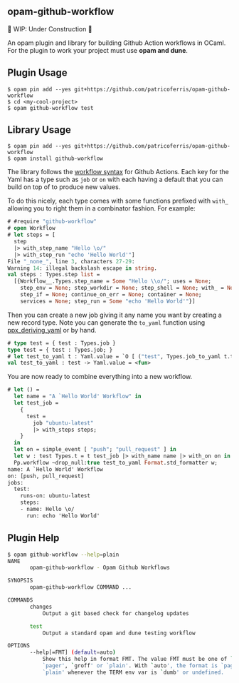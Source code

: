 opam-github-workflow
--------------------

🚧 WIP: Under Construction 🚧

An opam plugin and library for building Github Action workflows in OCaml. For the plugin to work your project must use **opam and dune**.

## Plugin Usage 

```
$ opam pin add --yes git+https://github.com/patricoferris/opam-github-workflow
$ cd <my-cool-project>
$ opam github-workflow test
```

## Library Usage 

```
$ opam pin add --yes git+https://github.com/patricoferris/opam-github-workflow
$ opam install github-workflow
```

The library follows the [workflow syntax](https://docs.github.com/en/free-pro-team@latest/actions/reference/workflow-syntax-for-github-actions) for Github Actions. Each key for the Yaml has a type such as `job` or `on` with each having a default that you can build on top of to produce new values. 

To do this nicely, each type comes with some functions prefixed with `with_` allowing you to right them in a combinator fashion. For example: 

```ocaml env=example
# #require "github-workflow"
# open Workflow
# let steps = [ 
  step
  |> with_step_name "Hello \o/"
  |> with_step_run "echo 'Hello World'"]
File "_none_", line 3, characters 27-29:
Warning 14: illegal backslash escape in string.
val steps : Types.step list =
  [{Workflow__.Types.step_name = Some "Hello \\o/"; uses = None;
    step_env = None; step_workdir = None; step_shell = None; with_ = None;
    step_if = None; continue_on_err = None; container = None;
    services = None; step_run = Some "echo 'Hello World'"}]
```

Then you can create a new job giving it any name you want by creating a new record type. Note you can generate the `to_yaml` function using [ppx_deriving_yaml](https://github.com/patricoferris/ppx_deriving_yaml) or by hand.

```ocaml env=example
# type test = { test : Types.job }
type test = { test : Types.job; }
# let test_to_yaml t : Yaml.value = `O [ ("test", Types.job_to_yaml t.test) ]
val test_to_yaml : test -> Yaml.value = <fun>
```

You are now ready to combine everything into a new workflow.

```ocaml env=example
# let () = 
  let name = "A `Hello World' Workflow" in 
  let test_job =
    {
      test =
        job "ubuntu-latest"
        |> with_steps steps;
    }
  in
  let on = simple_event [ "push"; "pull_request" ] in
  let w : test Types.t = t test_job |> with_name name |> with_on on in
  Pp.workflow ~drop_null:true test_to_yaml Format.std_formatter w;
name: A `Hello World' Workflow
on: [push, pull_request]
jobs:
  test:
    runs-on: ubuntu-latest
    steps:
    - name: Hello \o/
      run: echo 'Hello World'
```

## Plugin Help 

```sh
$ opam github-workflow --help=plain
NAME
       opam-github-workflow - Opam Github Workflows

SYNOPSIS
       opam-github-workflow COMMAND ...

COMMANDS
       changes
           Output a git based check for changelog updates

       test
           Output a standard opam and dune testing workflow

OPTIONS
       --help[=FMT] (default=auto)
           Show this help in format FMT. The value FMT must be one of `auto',
           `pager', `groff' or `plain'. With `auto', the format is `pager` or
           `plain' whenever the TERM env var is `dumb' or undefined.

```
